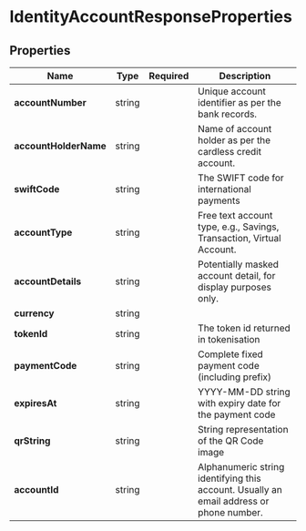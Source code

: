 # IdentityAccountResponseProperties



## Properties

| Name | Type | Required | Description |
| ------------ | ------------- | ------------- | ------------- |
| **accountNumber** | string |  | Unique account identifier as per the bank records. |
**accountHolderName** | string |  | Name of account holder as per the cardless credit account. |
**swiftCode** | string |  | The SWIFT code for international payments |
**accountType** | string |  | Free text account type, e.g., Savings, Transaction, Virtual Account. |
**accountDetails** | string |  | Potentially masked account detail, for display purposes only. |
**currency** | string |  |  |
**tokenId** | string |  | The token id returned in tokenisation |
**paymentCode** | string |  | Complete fixed payment code (including prefix) |
**expiresAt** | string |  | YYYY-MM-DD string with expiry date for the payment code |
**qrString** | string |  | String representation of the QR Code image |
**accountId** | string |  | Alphanumeric string identifying this account. Usually an email address or phone number. |


